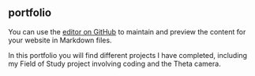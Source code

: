## portfolio

You can use the [editor on GitHub](https://github.com/laurenrush/laurenrush.github.io/edit/master/README.md) to maintain and preview the content for your website in Markdown files.

In this portfolio you will find different projects I have completed, including my Field of Study project involving coding and the Theta camera.


